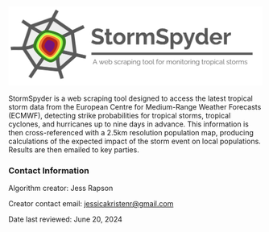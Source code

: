 ![title card](title-card.png)

StormSpyder is a web scraping tool designed to access the latest tropical storm data from the European Centre for Medium-Range Weather Forecasts (ECMWF), detecting strike probabilities for tropical storms, tropical cyclones, and hurricanes up to nine days in advance. This information is then cross-referenced with a 2.5km resolution population map, producing calculations of the expected impact of the storm event on local populations. Results are then emailed to key parties.

### Contact Information

Algorithm creator: Jess Rapson

Creator contact email: jessicakristenr@gmail.com

Date last reviewed: June 20, 2024
